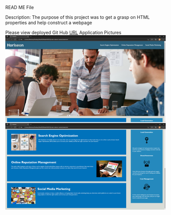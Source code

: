 READ ME File

Description:
The purpose of this project was to get a grasp on HTML properties and help construct a webpage







Please view deployed Git Hub [URL](https://dingodiie.github.io/Challenge1-Code-Refractor/)
Application Pictures
<img src="./assets/images/web-pic-one.png">
<img src="./assets/images/web-pic-two.png">



